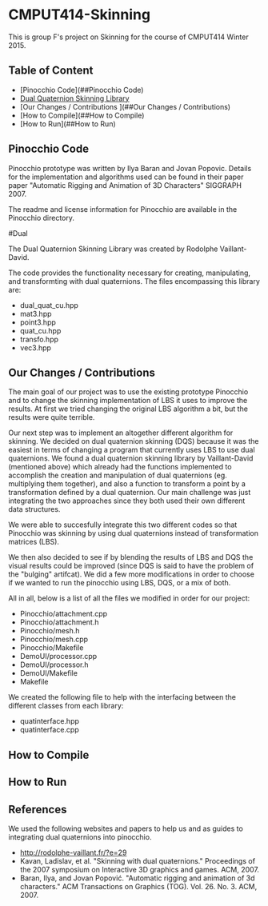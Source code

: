 # CMPUT414-Skinning

This is group F's project on Skinning for the course of CMPUT414 Winter 2015.

## Table of Content
* [Pinocchio Code](##Pinocchio Code)
* [Dual Quaternion Skinning Library](#Dual)
* [Our Changes / Contributions ](##Our Changes / Contributions)
* [How to Compile](##How to Compile)
* [How to Run](##How to Run)


## Pinocchio Code 

Pinocchio prototype was written by Ilya Baran and Jovan Popovic. Details for
the implementation and algorithms used can be found in their paper paper
"Automatic Rigging and Animation of 3D Characters" SIGGRAPH 2007.

The readme and license information for Pinocchio are available in the 
Pinocchio directory.

#Dual

The Dual Quaternion Skinning Library was created by Rodolphe Vaillant-David.

The code provides the functionality necessary for creating, manipulating, and
transformting with dual quaternions. The files encompassing this library are:
* dual_quat_cu.hpp
* mat3.hpp
* point3.hpp
* quat_cu.hpp
* transfo.hpp
* vec3.hpp 


## Our Changes / Contributions

The main goal of our project was to use the existing prototype Pinocchio and 
to change the skinning implementation of LBS it uses to improve the results.
At first we tried changing the original LBS algorithm a bit, but the results
were quite terrible. 

Our next step was to implement an altogether different algorithm for skinning.
We decided on dual quaternion skinning (DQS) because it was the easiest in terms of
changing a program that currently uses LBS to use dual quaternions. We found
a dual quaternion skinning library by Vaillant-David (mentioned above) which
already had the functions implemented to accomplish the creation and 
manipulation of dual quaternions (eg. multiplying them together), and also
a function to transform a point by a transformation defined by a dual 
quaternion. Our main challenge was just integrating the two approaches since
they both used their own different data structures.

We were able to succesfully integrate this two different codes so that 
Pinocchio was skinning by using dual quaternions instead of transformation
matrices (LBS). 

We then also decided to see if by blending the results of LBS and DQS the
visual results could be improved (since DQS is said to have the problem of
the "bulging" artifcat). We did a few more modifications in order to choose
if we wanted to run the pinocchio using LBS, DQS, or a mix of both.

All in all, below is a list of all the files we modified in order for our 
project:
* Pinocchio/attachment.cpp
* Pinocchio/attachment.h
* Pinocchio/mesh.h
* Pinocchio/mesh.cpp
* Pinocchio/Makefile
* DemoUI/processor.cpp
* DemoUI/processor.h
* DemoUI/Makefile
* Makefile

We created the following file to help with the interfacing between the 
different classes from each library:
* quatinterface.hpp
* quatinterface.cpp

## How to Compile

## How to Run

## References

We used the following websites and papers to help us and as guides to 
integrating dual quaternions into pinocchio.
* http://rodolphe-vaillant.fr/?e=29
* Kavan, Ladislav, et al. "Skinning with dual quaternions." Proceedings of the
  2007 symposium on Interactive 3D graphics and games. ACM, 2007.
* Baran, Ilya, and Jovan Popović. "Automatic rigging and animation of 3d
  characters." ACM Transactions on Graphics (TOG). Vol. 26. No. 3. ACM, 2007. 
